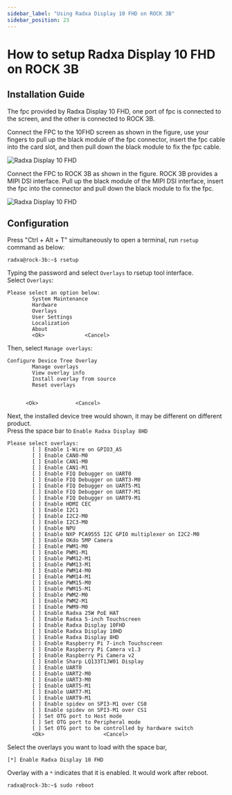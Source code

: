 ```yaml
---
sidebar_label: "Using Radxa Display 10 FHD on ROCK 3B"
sidebar_position: 23
---
```


# How to setup Radxa Display 10 FHD on ROCK 3B

## Installation Guide

The fpc provided by Radxa Display 10 FHD, one port of fpc is connected to the screen, and the other is connected to ROCK 3B.

Connect the FPC to the 10FHD screen as shown in the figure, use your fingers to pull up the black module of the fpc connector, insert the fpc cable into the card slot, and then pull down the black module to fix the fpc cable.

![Radxa Display 10 FHD](/img/accessories/10fhd-connect-fpc.webp)

Connect the FPC to ROCK 3B as shown in the figure. ROCK 3B provides a MIPI DSI interface. Pull up the black module of the MIPI DSI interface, insert the fpc into the connector and pull down the black module to fix the fpc.

![Radxa Display 10 FHD](/img/accessories/rock3b-connect-fpc.webp)

## Configuration

Press "Ctrl + Alt + T" simultaneously to open a terminal, run `rsetup` command as below:

```
radxa@rock-3b:~$ rsetup
```

Typing the password and select `Overlays` to rsetup tool interface.  
Select `Overlays`:

```
Please select an option below: 
        System Maintenance
        Hardware
        Overlays
        User Settings
        Localization
        About   
        <Ok>             <Cancel>
```

Then, select `Manage overlays`:

```
Configure Device Tree Overlay
        Manage overlays
        View overlay info
        Install overlay from source
        Reset overlays


      <Ok>            <Cancel>
```

Next, the installed device tree would shown, it may be different on different product.  
Press the space bar to `Enable Radxa Display 8HD`

```
Please select overlays:
        [ ] Enable 1-Wire on GPIO3_A5
        [ ] Enable CAN0-M0
        [ ] Enable CAN1-M0
        [ ] Enable CAN1-M1
        [ ] Enable FIQ Debugger on UART0
        [ ] Enable FIQ Debugger on UART3-M0
        [ ] Enable FIQ Debugger on UART5-M1
        [ ] Enable FIQ Debugger on UART7-M1
        [ ] Enable FIQ Debugger on UART9-M1
        [ ] Enable HDMI CEC
        [ ] Enable I2C1
        [ ] Enable I2C2-M0
        [ ] Enable I2C3-M0
        [ ] Enable NPU
        [ ] Enable NXP PCA9555 I2C GPIO multiplexer on I2C2-M0
        [ ] Enable OKdo 5MP Camera
        [ ] Enable PWM1-M0
        [ ] Enable PWM1-M1
        [ ] Enable PWM12-M1
        [ ] Enable PWM13-M1
        [ ] Enable PWM14-M0
        [ ] Enable PWM14-M1
        [ ] Enable PWM15-M0
        [ ] Enable PWM15-M1
        [ ] Enable PWM2-M0
        [ ] Enable PWM2-M1
        [ ] Enable PWM9-M0
        [ ] Enable Radxa 25W PoE HAT
        [ ] Enable Radxa 5-inch Touchscreen
        [ ] Enable Radxa Display 10FHD
        [ ] Enable Radxa Display 10HD
        [ ] Enable Radxa Display 8HD
        [ ] Enable Raspberry Pi 7-inch Touchscreen
        [ ] Enable Raspberry Pi Camera v1.3
        [ ] Enable Raspberry Pi Camera v2
        [ ] Enable Sharp LQ133T1JW01 Display
        [ ] Enable UART0
        [ ] Enable UART2-M0
        [ ] Enable UART3-M0
        [ ] Enable UART5-M1
        [ ] Enable UART7-M1
        [ ] Enable UART9-M1
        [ ] Enable spidev on SPI3-M1 over CS0
        [ ] Enable spidev on SPI3-M1 over CS1
        [ ] Set OTG port to Host mode
        [ ] Set OTG port to Peripheral mode
        [ ] Set OTG port to be controlled by hardware switch
        <Ok>                   <Cancel>
```

Select the overlays you want to load with the space bar,

```
[*] Enable Radxa Display 10 FHD
```

Overlay with a `*` indicates that it is enabled. It would work after reboot.

```
radxa@rock-3b:~$ sudo reboot
```
